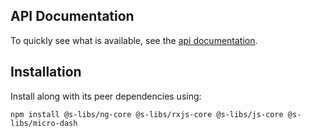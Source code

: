 ## API Documentation

To quickly see what is available, see the [api documentation](https://simontonsoftware.github.io/s-libs/ng-core).

## Installation

Install along with its peer dependencies using:

```shell script
npm install @s-libs/ng-core @s-libs/rxjs-core @s-libs/js-core @s-libs/micro-dash
```
